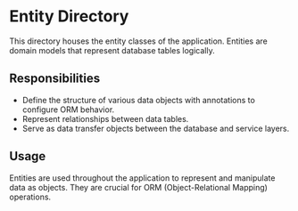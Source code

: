 # Entity Directory

This directory houses the entity classes of the application. Entities are domain models that represent database tables logically.

## Responsibilities
- Define the structure of various data objects with annotations to configure ORM behavior.
- Represent relationships between data tables.
- Serve as data transfer objects between the database and service layers.

## Usage
Entities are used throughout the application to represent and manipulate data as objects. They are crucial for ORM (Object-Relational Mapping) operations.
